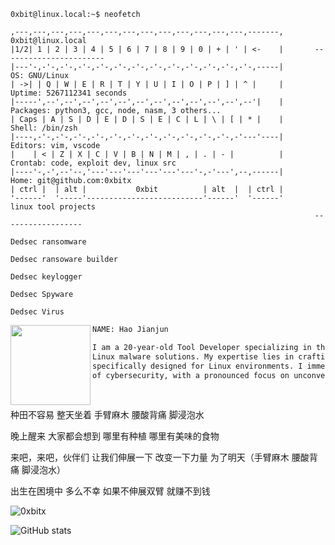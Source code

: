```console
0xbit@linux.local:~$ neofetch

,---,---,---,---,---,---,---,---,---,---,---,---,---,-------,       0xbit@linux.local
|1/2| 1 | 2 | 3 | 4 | 5 | 6 | 7 | 8 | 9 | 0 | + | ' | <-    |       -----------------------
|---'-,-'-,-'-,-'-,-'-,-'-,-'-,-'-,-'-,-'-,-'-,-'-,-'-,-----|       OS: GNU/Linux 
| ->| | Q | W | E | R | T | Y | U | I | O | P | ] | ^ |     |       Uptime: 5267112341 seconds
|-----',--',--',--',--',--',--',--',--',--',--',--',--'|    |       Packages: python3, gcc, node, nasm, 3 others...
| Caps | A | S | D | E | D | S | E | C | L | \ | [ | * |    |       Shell: /bin/zsh
|----,-'-,-'-,-'-,-'-,-'-,-'-,-'-,-'-,-'-,-'-,-'-,-'---'----|       Editors: vim, vscode
|    | < | Z | X | C | V | B | N | M | , | . | - |          |       Crontab: code, exploit dev, linux src
|----'-,-',--'--,'---'---'---'---'---'---'-,-'---',--,------|       Home: git@github.com:0xbitx
| ctrl |  | alt |           0xbit          | alt  |  | ctrl |  
'------'  '-----'--------------------------'------'  '------'       linux tool projects
                                                                    ------------------
                                                                    Dedsec ransomware                                         
                                                                    Dedsec ransoware builder
                                                                    Dedsec keylogger
                                                                    Dedsec Spyware
                                                                    Dedsec Virus
```
<div>
  <img src="https://0xbitx.github.io/Portfolio-website/assets/image/profile.png" width="128" height="128" align="left" />
</div>

```diff
NAME: Hao Jianjun

I am a 20-year-old Tool Developer specializing in the construction of sophisticated
Linux malware solutions. My expertise lies in crafting and refining malicious tools
specifically designed for Linux environments. I immerse myself in the intricate domain
of cybersecurity, with a pronounced focus on unconventional and advanced hacking methodologies.
```
<p align="left">
<a href="https://0xbitx.github.io/Portfolio-website/" target="_blank"><img alt="" src="https://img.shields.io/badge/Website-000?logo=arch-linux&logoColor=yellow&style=for-the-badge" style="vertical-align:center" /></a>
<a href="https://0xbitx.github.io/0xbit-blog/" target="_blank"><img alt="" src="https://img.shields.io/badge/Blog-000?logo=blogger&logoColor=green&style=for-the-badge" style="vertical-align:center" /></a>
<a href="https://github.com/0xbitx" target="_blank"><img alt="" src="https://img.shields.io/badge/Github-000?logo=github&logoColor=white&style=for-the-badge" style="vertical-align:center" /></a>
<a href="https://discord.gg/sMq4gCQNFm" target="_blank"><img alt="" src="https://img.shields.io/badge/Discord-000?logo=discord&logoColor=blue&style=for-the-badge" style="vertical-align:center" /></a>
<a href="https://github.com/0xbitx" target="_blank"><img alt="" src="https://img.shields.io/badge/youtube-000?logo=youtube&logoColor=red&style=for-the-badge" style="vertical-align:center" /></a>
<a href="https://github.com/0xbitx" target="_blank"><img alt="" src="https://img.shields.io/badge/facebook-000?logo=facebook&logoColor=blue&style=for-the-badge" style="vertical-align:center" /></a>
<a href="https://github.com/0xbitx" target="_blank"><img alt="" src="https://img.shields.io/badge/twitter-000?logo=twitter&logoColor=blue&style=for-the-badge" style="vertical-align:center" /></a>

种田不容易 整天坐着 手臂麻木 腰酸背痛 脚浸泡水

晚上醒来 大家都会想到 哪里有种植 哪里有美味的食物

来吧，来吧，伙伴们 让我们伸展一下 改变一下力量 为了明天（手臂麻木 腰酸背痛 脚浸泡水）

出生在困境中 多么不幸 如果不伸展双臂 就赚不到钱

 <p align='left'><img src="https://komarev.com/ghpvc/?username=0xbitx&label=Total%20Profile%20Visitor&color=ef1023&style=for-the-badge" alt="0xbitx" /><br>

![GitHub stats](https://github-readme-stats.vercel.app/api?username=0xbitx&show_icons=true&show_icons=true&title_color=24A7FF&text_color=cccccc&bg_color=00000000&hide_border=true&icon_color=4F8CC9&hide_title=true&count_private=true&hide=prs)
